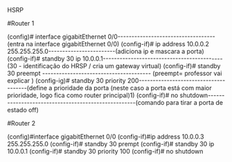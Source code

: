 HSRP

#Router 1

(config)# interface gigabitEthernet 0/0-----------------------------------(entra na interface gigabitEthernet 0/0)
(config-if)# ip address 10.0.0.2 255.255.255.0------------------------(adiciona ip e mascara a porta) 
(config-if)# standby 30 ip 10.0.0.1-------------------------------------------(30 - identificação do HRSP / cria um gateway virtual)
(config-if)# standby 30 preempt       --------------------------------------- (preempt= professor vai explicar )
(config-ig)# standby 30 priority 200--------------------------------------(define a prioridade da porta (neste caso a porta está com maior prioridade, logo fica como router principal)1)
(config-if)# no shutdown----------------------------------------------------(comando para tirar a porta de estado off)

#Router 2

(config)#interface gigabitEthernet 0/0
(config-if)#ip address 10.0.0.3 255.255.255.0
(config-if)# standby 30 prempt
(config-if)# standby 30 ip 10.0.0.1
(config-if)# standby 30 priority 100
(config-if)# no shutdown 